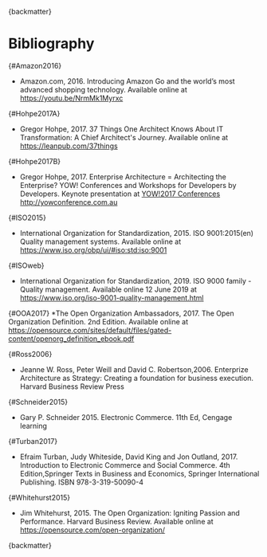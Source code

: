 {backmatter}

#  Bibliography

{#Amazon2016}
* Amazon.com, 2016. Introducing Amazon Go and the world’s most advanced shopping technology. Available online at https://youtu.be/NrmMk1Myrxc

{#Hohpe2017A}
* Gregor Hohpe, 2017. 37 Things One Architect Knows About IT Transformation: A Chief Architect's Journey. Available online at https://leanpub.com/37things

{#Hohpe2017B}
* Gregor Hohpe, 2017. Enterprise Architecture = Architecting the Enterprise? YOW! Conferences and Workshops for Developers by Developers. Keynote presentation at [YOW!2017 Conferences](https://youtu.be/pUYEVJVNSGc) http://yowconference.com.au


{#ISO2015}
* International Organization for Standardization, 2015. ISO 9001:2015(en) Quality management systems. Available online at  https://www.iso.org/obp/ui/#iso:std:iso:9001

{#ISOweb}
* International Organization for Standardization, 2019. ISO 9000 family - Quality management. Available online 12 June 2019 at https://www.iso.org/iso-9001-quality-management.html

{#OOA2017}
*The Open Organization Ambassadors, 2017. The Open Organization Definition. 2nd Edition. Available online at https://opensource.com/sites/default/files/gated-content/openorg_definition_ebook.pdf

{#Ross2006}
* Jeanne W. Ross, Peter Weill and David C. Robertson,2006. Enterprize Architecture as Strategy: Creating a foundation for business execution.  Harvard Business Review Press

{#Schneider2015}
* Gary P. Schneider  2015.  Electronic Commerce. 11th Ed,  Cengage learning  

{#Turban2017}
* Efraim Turban, Judy Whiteside, David King and Jon Outland, 2017. Introduction to Electronic Commerce and Social Commerce. 4th Edition,Springer Texts in Business and Economics, Springer International Publishing. ISBN 978-3-319-50090-4

{#Whitehurst2015}
* Jim Whitehurst, 2015. The Open Organization: Igniting Passion and Performance. Harvard Business Review. Available online at https://opensource.com/open-organization/

{backmatter} 
